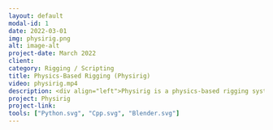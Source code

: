 ```yaml
---
layout: default
modal-id: 1
date: 2022-03-01
img: physirig.png
alt: image-alt
project-date: March 2022
client: 
category: Rigging / Scripting
title: Physics-Based Rigging (Physirig)
video: physirig.mp4
description: <div align="left">Physirig is a physics-based rigging system made using Nvidia-PhysX. It is the project that I'm currently working on. Physirig works for any custom rigs and provides collision detection, physical constraints, physics-based posing and communication across characters and world. It would be extremely useful for animating multicharacter scenes(specially fighting scenes), animating complex character-object scenarios. Physirig also makes a huge impact on mechanical riggings; makes them precise, fast and robust.<br><br>Currently, Physirig would be just available for blender but I'm planning to make the same structure for Maya.</div>
project: Physirig
project-link: 
tools: ["Python.svg", "Cpp.svg", "Blender.svg"]
---
```


